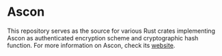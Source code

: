 # Ascon

This repository serves as the source for various Rust crates implementing Ascon as authenticated encryption scheme and cryptographic hash function. For more information on Ascon, check its [website](https://ascon.iaik.tugraz.at/).

